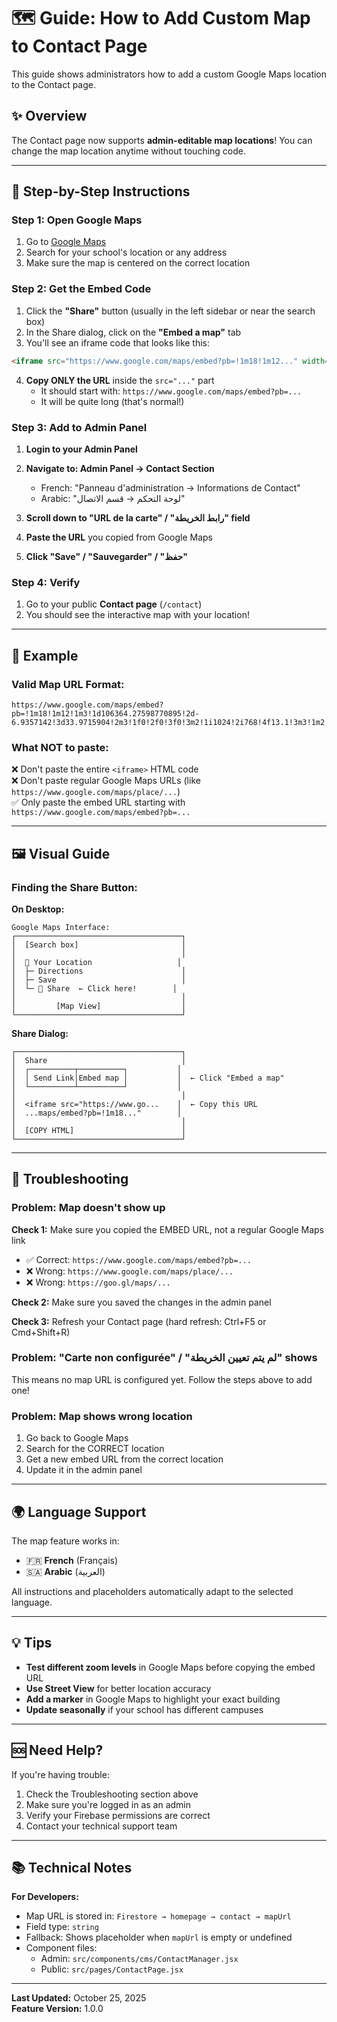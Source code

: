 # 🗺️ Guide: How to Add Custom Map to Contact Page

This guide shows administrators how to add a custom Google Maps location to the Contact page.

## ✨ Overview

The Contact page now supports **admin-editable map locations**! You can change the map location anytime without touching code.

---

## 📝 Step-by-Step Instructions

### Step 1: Open Google Maps

1. Go to [Google Maps](https://www.google.com/maps)
2. Search for your school's location or any address
3. Make sure the map is centered on the correct location

### Step 2: Get the Embed Code

1. Click the **"Share"** button (usually in the left sidebar or near the search box)
2. In the Share dialog, click on the **"Embed a map"** tab
3. You'll see an iframe code that looks like this:

```html
<iframe src="https://www.google.com/maps/embed?pb=!1m18!1m12..." width="600" height="450"></iframe>
```

4. **Copy ONLY the URL** inside the `src="..."` part
   - It should start with: `https://www.google.com/maps/embed?pb=...`
   - It will be quite long (that's normal!)

### Step 3: Add to Admin Panel

1. **Login to your Admin Panel**
2. **Navigate to: Admin Panel → Contact Section**
   - French: "Panneau d'administration → Informations de Contact"
   - Arabic: "لوحة التحكم → قسم الاتصال"

3. **Scroll down to "URL de la carte" / "رابط الخريطة" field**

4. **Paste the URL** you copied from Google Maps

5. **Click "Save" / "Sauvegarder" / "حفظ"**

### Step 4: Verify

1. Go to your public **Contact page** (`/contact`)
2. You should see the interactive map with your location!

---

## 🎯 Example

### Valid Map URL Format:
```
https://www.google.com/maps/embed?pb=!1m18!1m12!1m3!1d106364.27598770895!2d-6.9357142!3d33.9715904!2m3!1f0!2f0!3f0!3m2!1i1024!2i768!4f13.1!3m3!1m2!1s0xda76b871f50c5c1%3A0x7ac946ed7408076b!2sRabat%2C%20Morocco!5e0!3m2!1sen!2s!4v1234567890
```

### What NOT to paste:
❌ Don't paste the entire `<iframe>` HTML code  
❌ Don't paste regular Google Maps URLs (like `https://www.google.com/maps/place/...`)  
✅ Only paste the embed URL starting with `https://www.google.com/maps/embed?pb=...`

---

## 🖼️ Visual Guide

### Finding the Share Button:

**On Desktop:**
```
Google Maps Interface:
┌─────────────────────────────────────┐
│  [Search box]                       │
│                                     │
│  📍 Your Location                   │
│  ├─ Directions                      │
│  ├─ Save                            │
│  └─ 🔗 Share  ← Click here!        │
│                                     │
│         [Map View]                  │
└─────────────────────────────────────┘
```

**Share Dialog:**
```
┌─────────────────────────────────────┐
│  Share                              │
│  ┌──────────┬──────────┐           │
│  │ Send Link│Embed map │           │  ← Click "Embed a map"
│  └──────────┴──────────┘           │
│                                     │
│  <iframe src="https://www.go...    │  ← Copy this URL
│  ...maps/embed?pb=!1m18..."        │
│                                     │
│  [COPY HTML]                        │
└─────────────────────────────────────┘
```

---

## 🔧 Troubleshooting

### Problem: Map doesn't show up

**Check 1:** Make sure you copied the EMBED URL, not a regular Google Maps link
- ✅ Correct: `https://www.google.com/maps/embed?pb=...`
- ❌ Wrong: `https://www.google.com/maps/place/...`
- ❌ Wrong: `https://goo.gl/maps/...`

**Check 2:** Make sure you saved the changes in the admin panel

**Check 3:** Refresh your Contact page (hard refresh: Ctrl+F5 or Cmd+Shift+R)

### Problem: "Carte non configurée" / "لم يتم تعيين الخريطة" shows

This means no map URL is configured yet. Follow the steps above to add one!

### Problem: Map shows wrong location

1. Go back to Google Maps
2. Search for the CORRECT location
3. Get a new embed URL from the correct location
4. Update it in the admin panel

---

## 🌍 Language Support

The map feature works in:
- 🇫🇷 **French** (Français)
- 🇸🇦 **Arabic** (العربية)

All instructions and placeholders automatically adapt to the selected language.

---

## 💡 Tips

- **Test different zoom levels** in Google Maps before copying the embed URL
- **Use Street View** for better location accuracy
- **Add a marker** in Google Maps to highlight your exact building
- **Update seasonally** if your school has different campuses

---

## 🆘 Need Help?

If you're having trouble:
1. Check the Troubleshooting section above
2. Make sure you're logged in as an admin
3. Verify your Firebase permissions are correct
4. Contact your technical support team

---

## 📚 Technical Notes

**For Developers:**

- Map URL is stored in: `Firestore → homepage → contact → mapUrl`
- Field type: `string`
- Fallback: Shows placeholder when `mapUrl` is empty or undefined
- Component files:
  - Admin: `src/components/cms/ContactManager.jsx`
  - Public: `src/pages/ContactPage.jsx`

---

**Last Updated:** October 25, 2025  
**Feature Version:** 1.0.0
